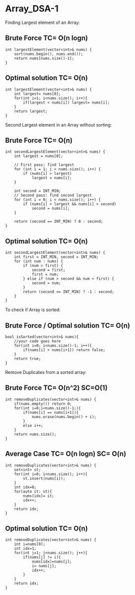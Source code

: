 # Array_DSA-1

Finding Largest element of an Array:
## Brute Force TC= O(n logn)
    int largestElement(vector<int>& nums) {
        sort(nums.begin(), nums.end());
        return nums[nums.size()-1];
    }
## Optimal solution TC= O(n)
    int largestElement(vector<int>& nums) {
        int largest= nums[0];
        for(int i=1; i<nums.size(); i++){
            if(largest < nums[i]) largest= nums[i];
        }
        return largest;
    }

Second Largest element in an Array without sorting:
## Brute Force TC= O(n)
    int secondLargestElement(vector<int>& nums) {
        int largest = nums[0];
        
        // First pass: find largest
        for (int i = 1; i < nums.size(); i++) {
            if (nums[i] > largest)
                largest = nums[i];
        }
        
        int second = INT_MIN;
        // Second pass: find second largest
        for (int i = 0; i < nums.size(); i++) {
            if (nums[i] < largest && nums[i] > second)
                second = nums[i];
        }
        
        return (second == INT_MIN) ? 0 : second;
    }
## Optimal solution TC= O(n)
    int secondLargestElement(vector<int>& nums) {
        int first = INT_MIN, second = INT_MIN;
        for (int num : nums) {
            if (num > first) {
                second = first;
                first = num;
            } else if (num > second && num < first) {
                second = num;
            }
            return (second == INT_MIN) ? -1 : second;
        }
    }

To check if Array is sorted:
## Brute Force / Optimal solution TC= O(n)
    bool isSorted(vector<int>& nums){
        //your code goes here
        for(int i=0; i<nums.size()-1; i++){
            if(nums[i] > nums[i+1]) return false;
        }
        return true;
    }
Remove Duplicates  from a sorted array:
## Brute Force TC= O(n^2) SC=O(1)
    int removeDuplicates(vector<int>& nums) {
        if(nums.empty()) return 0;
        for(int i=0;i<nums.size()-1;){
            if(nums[i] == nums[i+1]){
                nums.erase(nums.begin() + i);
            }
            else i++;
        }
        return nums.size();
    }
## Average Case TC= O(n logn) SC= O(n)
    int removeDuplicates(vector<int>& nums) {
        set<int> st;
        for(int i=0; i<nums.size(); i++){
            st.insert(nums[i]);
        }
        int idx=0;
        for(auto it: st){
            nums[idx]= it;
            idx++;
        }
        return idx;
    }
## Optimal solution TC= O(n)
    int removeDuplicates(vector<int>& nums) {
        int i=nums[0];
        int idx=1;
        for(int j=1; j<nums.size(); j++){
            if(nums[j] != i){
                nums[idx]=nums[j];
                i= nums[j];
                idx++;
            } 
        }
        return idx;
    }

